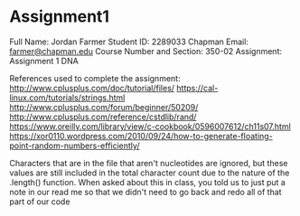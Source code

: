 # Assignment1
Full Name: Jordan Farmer
Student ID: 2289033
Chapman Email: farmer@chapman.edu
Course Number and Section: 350-02
Assignment: Assignment 1 DNA

References used to complete the assignment:
http://www.cplusplus.com/doc/tutorial/files/
https://cal-linux.com/tutorials/strings.html
http://www.cplusplus.com/forum/beginner/50209/
http://www.cplusplus.com/reference/cstdlib/rand/
https://www.oreilly.com/library/view/c-cookbook/0596007612/ch11s07.html
https://xor0110.wordpress.com/2010/09/24/how-to-generate-floating-point-random-numbers-efficiently/

Characters that are in the file that aren't nucleotides are ignored, but these values are still included in the total character count due
to the nature of the .length() function. When asked about this in class, you told us to just put a note in our read me so that we
didn't need to go back and redo all of that part of our code
